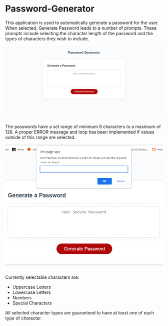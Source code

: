 # Password-Generator

This application is used to automatically generate a password for the user. When selected, Generate Password leads to a number of prompts. These prompts include selecting the character length of the password and the types of characters they wish to include.
 
![Open page with default text](./assets/images/screen_shot_01.png)
 
The passwords have a set range of minimum 8 characters to a maximum of 128. A proper ERROR message and loop has been implemented if values outside of this range are selected.
 
![Error Message](./assets/images/screen_shot_02.png)
 
Currently selectable characters are:
* Uppercase Letters
* Lowercase Letters
* Numbers
* Special Characters
 
All selected character types are guaranteed to have at least one of each type of character.